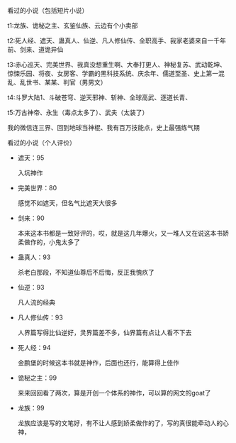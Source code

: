 看过的小说（包括短片小说）

t1:龙族、诡秘之主、玄鉴仙族、云边有个小卖部

t2:死人经、遮天、蛊真人、仙逆、凡人修仙传、全职高手、我家老婆来自一千年前、剑来、道诡异仙

t3:赤心巡天、完美世界、我真没想重生啊、大奉打更人、神秘复苏、武动乾坤、惊悚乐园、将夜、女房客、学霸的黑科技系统、庆余年、儒道至圣、史上第一混乱、乱世书、某某、判官（男男文）

t4:斗罗大陆1、斗破苍穹、逆天邪神、斩神、全球高武、逐道长青、

t5:万古神帝、永生（毒点太多了）、武夫（太装了）

我的微信连三界、回到地球当神棍、我有百万技能点，史上最强练气期



看过的小说（个人评价）

* 遮天：95

  入坑神作

* 完美世界：80

  感觉不如遮天，但名气比遮天大很多

* 剑来：90

  本来这本书都是一致好评的，哎，就是这几年爆火，又一堆人又在说这本书娇柔做作的，小鬼太多了

* 蛊真人：93

  杀老白那段，不知道仙尊后不后悔，反正我愧疚了

* 仙逆：93

  凡人流的经典

* 凡人修仙传：93

  人界篇写得比仙逆好，灵界篇差不多，仙界篇有点让人看不下去

* 死人经：94

  金鹏堡的时候这本书就是神作，后面也还行，能算得上佳作

* 诡秘之主：99

  来来回回看了两次，算是开创一个体系的神作，可以算的网文的goat了

* 龙族：99

  龙族应该是写的文笔好，有不让人感到娇柔做作的了，写的真很能牵动人的心神，

  ​

  ​

  ​

  ​

